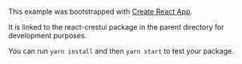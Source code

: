 This example was bootstrapped with [Create React App](https://github.com/facebook/create-react-app).

It is linked to the react-crestui package in the parent directory for development purposes.

You can run `yarn install` and then `yarn start` to test your package.
